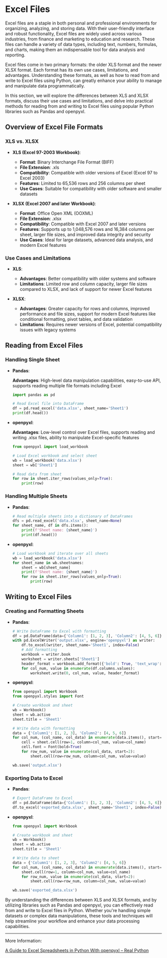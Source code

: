 # Excel Files

Excel files are a staple in both personal and professional environments for organizing, analyzing, and storing data. With their user-friendly interface and robust functionality, Excel files are widely used across various industries, from finance and marketing to education and research. These files can handle a variety of data types, including text, numbers, formulas, and charts, making them an indispensable tool for data analysis and reporting.

Excel files come in two primary formats: the older XLS format and the newer XLSX format. Each format has its own use cases, limitations, and advantages. Understanding these formats, as well as how to read from and write to Excel files using Python, can greatly enhance your ability to manage and manipulate data programmatically.

In this section, we will explore the differences between XLS and XLSX formats, discuss their use cases and limitations, and delve into practical methods for reading from and writing to Excel files using popular Python libraries such as Pandas and openpyxl.

## Overview of Excel File Formats

### XLS vs. XLSX

- **XLS (Excel 97-2003 Workbook)**:
  
  - **Format**: Binary Interchange File Format (BIFF)
  - **File Extension**: .xls
  - **Compatibility**: Compatible with older versions of Excel (Excel 97 to Excel 2003)
  - **Features**: Limited to 65,536 rows and 256 columns per sheet
  - **Use Cases**: Suitable for compatibility with older software and smaller datasets

- **XLSX (Excel 2007 and later Workbook)**:
  
  - **Format**: Office Open XML (OOXML)
  - **File Extension**: .xlsx
  - **Compatibility**: Compatible with Excel 2007 and later versions
  - **Features**: Supports up to 1,048,576 rows and 16,384 columns per sheet, larger file sizes, and improved data integrity and security
  - **Use Cases**: Ideal for large datasets, advanced data analysis, and modern Excel features

### Use Cases and Limitations

- **XLS**:
  
  - **Advantages**: Better compatibility with older systems and software
  - **Limitations**: Limited row and column capacity, larger file sizes compared to XLSX, and lack of support for newer Excel features

- **XLSX**:
  
  - **Advantages**: Greater capacity for rows and columns, improved performance and file sizes, support for modern Excel features like conditional formatting, pivot tables, and data validation
  - **Limitations**: Requires newer versions of Excel, potential compatibility issues with legacy systems

## Reading from Excel Files

### Handling Single Sheet

- **Pandas**:
  
  **Advantages**: High-level data manipulation capabilities, easy-to-use API, supports reading multiple file formats including Excel
  
  ```python
  import pandas as pd
  
  # Read Excel file into DataFrame
  df = pd.read_excel('data.xlsx', sheet_name='Sheet1')
  print(df.head())
  ```

- **openpyxl**:
  
  **Advantages**: Low-level control over Excel files, supports reading and writing .xlsx files, ability to manipulate Excel-specific features
  
  ```python
  from openpyxl import load_workbook
  
  # Load Excel workbook and select sheet
  wb = load_workbook('data.xlsx')
  sheet = wb['Sheet1']
  
  # Read data from sheet
  for row in sheet.iter_rows(values_only=True):
      print(row)
  ```

### Handling Multiple Sheets

- **Pandas**:
  
  ```python
  # Read multiple sheets into a dictionary of DataFrames
  dfs = pd.read_excel('data.xlsx', sheet_name=None)
  for sheet_name, df in dfs.items():
      print(f'Sheet name: {sheet_name}')
      print(df.head())
  ```

- **openpyxl**:
  
  ```python
  # Load workbook and iterate over all sheets
  wb = load_workbook('data.xlsx')
  for sheet_name in wb.sheetnames:
      sheet = wb[sheet_name]
      print(f'Sheet name: {sheet_name}')
      for row in sheet.iter_rows(values_only=True):
          print(row)
  ```

## Writing to Excel Files

### Creating and Formatting Sheets

- **Pandas**:
  
  ```python
  # Write DataFrame to Excel with formatting
  df = pd.DataFrame(data={'Column1': [1, 2, 3], 'Column2': [4, 5, 6]})
  with pd.ExcelWriter('output.xlsx', engine='openpyxl') as writer:
      df.to_excel(writer, sheet_name='Sheet1', index=False)
      # Add formatting
      workbook = writer.book
      worksheet = writer.sheets['Sheet1']
      header_format = workbook.add_format({'bold': True, 'text_wrap': True, 'valign': 'top'})
      for col_num, value in enumerate(df.columns.values):
          worksheet.write(0, col_num, value, header_format)
  ```

- **openpyxl**:
  
  ```python
  from openpyxl import Workbook
  from openpyxl.styles import Font
  
  # Create workbook and sheet
  wb = Workbook()
  sheet = wb.active
  sheet.title = 'Sheet1'
  
  # Write data with formatting
  data = {'Column1': [1, 2, 3], 'Column2': [4, 5, 6]}
  for col_num, (col_name, col_data) in enumerate(data.items(), start=1):
      cell = sheet.cell(row=1, column=col_num, value=col_name)
      cell.font = Font(bold=True)
      for row_num, value in enumerate(col_data, start=2):
          sheet.cell(row=row_num, column=col_num, value=value)
  
  wb.save('output.xlsx')
  ```

### Exporting Data to Excel

- **Pandas**:
  
  ```python
  # Export DataFrame to Excel
  df = pd.DataFrame(data={'Column1': [1, 2, 3], 'Column2': [4, 5, 6]})
  df.to_excel('exported_data.xlsx', sheet_name='Sheet1', index=False)
  ```

- **openpyxl**:
  
  ```python
  from openpyxl import Workbook
  
  # Create workbook and sheet
  wb = Workbook()
  sheet = wb.active
  sheet.title = 'Sheet1'
  
  # Write data to sheet
  data = {'Column1': [1, 2, 3], 'Column2': [4, 5, 6]}
  for col_num, (col_name, col_data) in enumerate(data.items(), start=1):
      sheet.cell(row=1, column=col_num, value=col_name)
      for row_num, value in enumerate(col_data, start=2):
          sheet.cell(row=row_num, column=col_num, value=value)
  
  wb.save('exported_data.xlsx')
  ```

By understanding the differences between XLS and XLSX formats, and by utilizing libraries such as Pandas and openpyxl, you can effectively read from and write to Excel files in Python. Whether you're handling simple datasets or complex data manipulations, these tools and techniques will help streamline your workflow and enhance your data processing capabilities.



---

More Information:

[A Guide to Excel Spreadsheets in Python With openpyxl – Real Python](https://realpython.com/openpyxl-excel-spreadsheets-python/)


